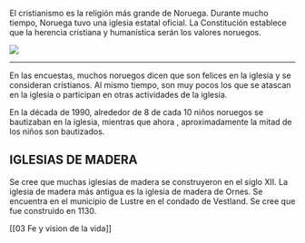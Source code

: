 El cristianismo es la religión más grande de Noruega. Durante mucho tiempo, Noruega tuvo una iglesia estatal oficial. La Constitución establece que la herencia cristiana y humanística serán los valores noruegos.

![](https://cdn.kursoria.no/pensum/elements/-_bgvfcd.jpg)

---

En las encuestas, muchos noruegos dicen que son felices en la iglesia y se consideran cristianos. Al mismo tiempo, son muy pocos los que se atascan en la iglesia o participan en otras actividades de la iglesia.

En la década de 1990, alrededor de 8 de cada 10 niños noruegos se bautizaban en la iglesia, mientras que ahora , aproximadamente la mitad de los niños son bautizados.

## IGLESIAS DE MADERA

Se cree que muchas iglesias de madera se construyeron en el siglo XII. La iglesia de madera más antigua es la iglesia de madera de Ornes. Se encuentra en el municipio de Lustre en el condado de Vestland. Se cree que fue construido en 1130.

[[03 Fe y vision de la vida]]